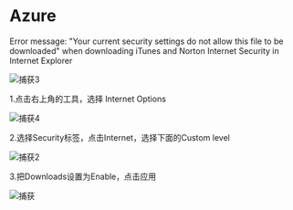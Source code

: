 # Azure

Error message: "Your current security settings do not allow this file to be downloaded" when downloading iTunes and Norton Internet Security in Internet Explorer
  
![捕获3](https://user-images.githubusercontent.com/59044398/145163355-fe153702-7c09-41c5-b91f-4bcac324337d.PNG)

1.点击右上角的工具，选择 Internet Options

![捕获4](https://user-images.githubusercontent.com/59044398/145163419-b703040d-79a9-4a91-8c37-913b04a2cc25.PNG)

2.选择Security标签，点击Internet，选择下面的Custom level

![捕获2](https://user-images.githubusercontent.com/59044398/145163543-af74896f-3f2f-417d-afe2-4cbac7ce342b.PNG)

3.把Downloads设置为Enable，点击应用

![捕获](https://user-images.githubusercontent.com/59044398/145163744-2b11eb77-8d02-4c83-aeb7-7080c02f87f7.PNG)
